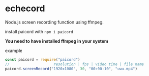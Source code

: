 # echecord

Node.js screen recording function using ffmpeg.

install paicord with `npm i paicord`

**You need to have installed ffmpeg in your system**

example

```js
const paicord = require("paicord")
//                    resolution | fps | video time | file name
paicord.screenRecord("1920x1080", 30, "00:00:10", "uwu.mp4")
```
